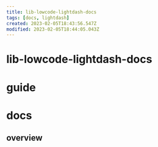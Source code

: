 ```yaml
---
title: lib-lowcode-lightdash-docs
tags: [docs, lightdash]
created: 2023-02-05T18:43:56.547Z
modified: 2023-02-05T18:44:05.043Z
---
```


# lib-lowcode-lightdash-docs

# guide

# docs

## overview
